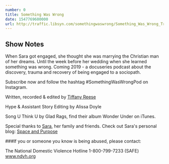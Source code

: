 ```yaml
---
number: 0
title: Something Was Wrong
date: 1547769600000
url: http://traffic.libsyn.com/somethingwaswrong/Something_Was_Wrong_Trailer_Season_One.mp3?dest-id=945407
---
```


## Show Notes

When Sara got engaged, she thought she was marrying the Christian man of her dreams. Until the week before her wedding when she learned something was wrong. Coming 2019 - a docuseries podcast about the discovery, trauma and recovery of being engaged to a sociopath.

Subscribe now and follow the hashtag #SomethingWasWrongPod on Instagram.

Written, recorded & edited by [Tiffany Reese](http://www.instagram.com/lookieboo)

Hype & Assistant Story Editing by Alissa Doyle

Song U Think U by Glad Rags, find their album Wonder Under on iTunes.

Special thanks to [Sara](https://www.instagram.com/sara_lew2/), her family and friends. Check out Sara's personal blog: [Space and Purpose](http://www.spaceandpurpose.com/)

###If you or someone you know is being abused, please contact:

The National Domestic Violence Hotline 
1-800-799-7233 (SAFE)
www.ndvh.org
